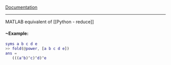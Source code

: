 
[Documentation](https://it.mathworks.com/help/symbolic/fold.html)

---

 MATLAB equivalent of [[Python - reduce]]
 
 #### ~Example:
 ```matlab
syms a b c d e
>> fold(@power, [a b c d e])
ans =
	(((a^b)^c)^d)^e
```